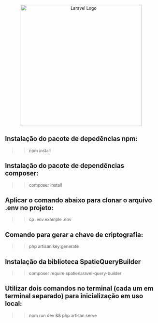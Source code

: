 <p align="center"><a href="https://laravel.com" target="_blank"><img src="https://raw.githubusercontent.com/laravel/art/master/logo-lockup/5%20SVG/2%20CMYK/1%20Full%20Color/laravel-logolockup-cmyk-red.svg" width="400" alt="Laravel Logo"></a></p>

## Instalação do pacote de depedências npm:
>> npm install

## Instalação do pacote de dependências composer:
>> composer install

## Aplicar o comando abaixo para clonar o arquivo .env no projeto:
>> cp .env.example .env

## Comando para gerar a chave de criptografia:
>> php artisan key:generate

## Instalação da biblioteca SpatieQueryBuilder
>> composer require spatie/laravel-query-builder

## Utilizar dois comandos no terminal (cada um em terminal separado) para inicialização em uso local:
>> npm run dev && php artisan serve

